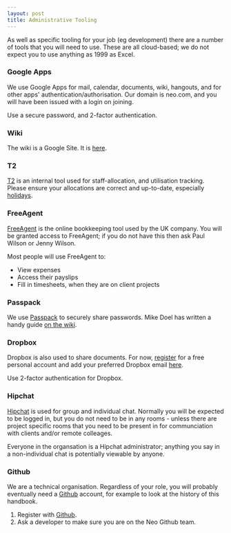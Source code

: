 ```yaml
---
layout: post
title: Administrative Tooling
---
```


As well as specific tooling for your job (eg development) there are a number of tools that you will need to use. These are all cloud-based; we do not expect you to use anything as 1999 as Excel.

### Google Apps

<a name="google_apps"></a>

We use Google Apps for mail, calendar, documents, wiki, hangouts, and for other apps' authentication/authorisation. Our domain is neo.com, and you will have been issued with a login on joining.

Use a secure password, and 2-factor authentication.

### Wiki

The wiki is a Google Site. It is [here](https://wiki.neo.com/).

### T2

<a name="t2"></a>

[T2](http://t2allocation.neo.com/#/offices/edinburgh/projects) is an internal tool used for staff-allocation, and utilisation tracking. Please ensure your allocations are correct and up-to-date, especially [holidays](/2013/11/29/holidays.html).

### FreeAgent
<a name="freeagent"></a>

[FreeAgent](https://edgecaseuk.freeagent.com/login) is the online bookkeeping tool used by the UK company. You will be granted access to FreeAgent; if you do not have this then ask Paul Wilson or Jenny Wilson.

Most people will use FreeAgent to:

* View expenses
* Access their payslips
* Fill in timesheets, when they are on client projects


### Passpack

We use [Passpack](https://www.passpack.com) to securely share passwords. Mike Doel has written a handy guide [on the wiki](https://sites.google.com/a/neo.com/neo-wiki/accounts-subscriptions/passpack).

### Dropbox

Dropbox is also used to share documents. For now, [register](https://www.dropbox.com) for a free personal account and add your preferred Dropbox email [here](https://sites.google.com/a/neo.com/neo-wiki/accounts-subscriptions/preferred-dropbox-accounts).

Use 2-factor authentication for Dropbox.

### Hipchat

[Hipchat](https://www.hipchat.com) is used for group and individual chat. Normally you will be expected to be logged in, but you do not need to be in any rooms -  unless there are project specific rooms that you need to be present in for communciation with clients and/or remote colleages.

Everyone in the organsation is a Hipchat administrator; anything you say in a non-individual chat is potentially viewable by anyone.

### Github

We are a technical organisation. Regardless of your role, you will probably eventually need a [Github](https://github.com/) account, for example to look at the history of this handbook.

1. Register with [Github](https://github.com).
2. Ask a developer to make sure you are on the Neo Github team.

